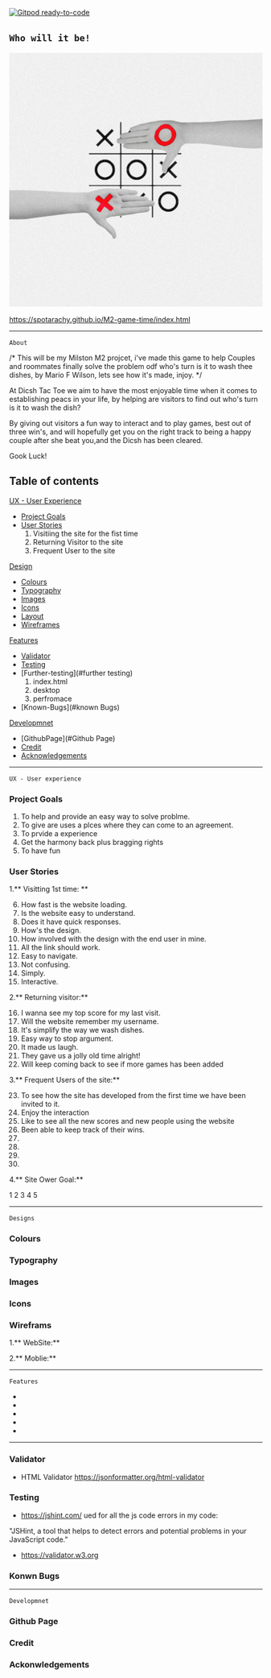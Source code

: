 [![Gitpod ready-to-code](https://img.shields.io/badge/Gitpod-ready--to--code-blue?logo=gitpod)](https://gitpod.io/#https://github.com/Spotarachy/M2-game-time)


## ```Who will it be!```

![Mockup](./image/landing.png)

https://spotarachy.github.io/M2-game-time/index.html

---
```
About
```

/* This will be my Milston M2 projcet, i've made this game to help Couples and roommates finally solve the problem odf who's turn is it to wash thee dishes, by Mario F Wilson, lets see how it's made, injoy. */


At Dicsh Tac Toe we aim to have the most enjoyable time when it comes to establishing peacs in your life, by helping are visitors to find out who's turn is it to wash the dish?

By giving out visitors a fun way to interact and to play games, best out of three win's, and will hopefully get you on the right track to being a happy couple after she beat you,and the Dicsh has been cleared.

Gook Luck!


## Table of contents

[UX - User Experience](#ux)
   * [Project Goals](#project-goals)
   * [User Stories](#user-stories)
     1. Visitiing the site for the fist time
     2. Returning Visitor to the site
     3. Frequent User to the site

[Design](#design-choices)

   * [Colours](#colours)
   * [Typography](#typography)
   * [Images](#images)
   * [Icons](#icons)
   * [Layout](#layout)
   * [Wireframes](#wireframes)

 [Features](#Features)

  * [Validator](#validator)
  * [Testing](#Testing)
  * [Further-testing](#further testing)
     1. index.html
     2. desktop
     3. perfromace 
  * [Known-Bugs](#known Bugs)

  [Developmnet](#Developmnet)

   * [GithubPage](#Github Page)
   * [Credit](#Credit)
   * [Acknowledgements](#Acknowledgement)


---
```
UX - User experience
```


### Project Goals

   1. To help and provide an easy way to solve problme.
   2. To give are uses a plces where they can come to an agreement.
   3. To prvide a experience 
   4. Get the harmony back plus bragging rights
   5. To have fun


### User Stories

1.** Visitting 1st time: **

   6. How fast is the website loading.
   7. Is the website easy to understand.
   8. Does it have quick responses.
   9. How's the design.
   10. How involved with the design with the end user in mine.
   11. All the link should work.
   12. Easy to navigate.
   13. Not confusing.
   14. Simply. 
   15. Interactive.

2.** Returning visitor:**

   16. I wanna see my top score for my last visit.
   17. Will the website remember my username. 
   18. It's simplify the way we wash dishes.
   19. Easy way to stop argument.
   20. It made us laugh.
   21. They gave us a jolly old time alright!
   22. Will keep coming back to see if more games has been added
  
3.** Frequent Users of the site:**

   23. To see how the site has developed from the first time we have been invited to it.
   24. Enjoy the interaction 
   25. Like to see all the new scores and new people using the website
   26. Been able to keep track of their wins.
   27.  
   28.
   29.
   30.

4.** Site Ower Goal:**

1
2
3
4
5

---
```
Designs
```

### Colours



### Typography



### Images



### Icons

### Wireframs

1.** WebSite:**


2.** Moblie:**


---
``` 
Features
```

*
*
*
*
*

---
### Validator
   * HTML Validator https://jsonformatter.org/html-validator

### Testing
  
   * https://jshint.com/ ued for all the js code errors in my code: 
   
   "JSHint, a tool that helps to detect errors and potential
    problems in your JavaScript code."

   * https://validator.w3.org
    



### Konwn Bugs

---
```
Developmnet
```


### Github Page

### Credit

### Ackonwledgements





